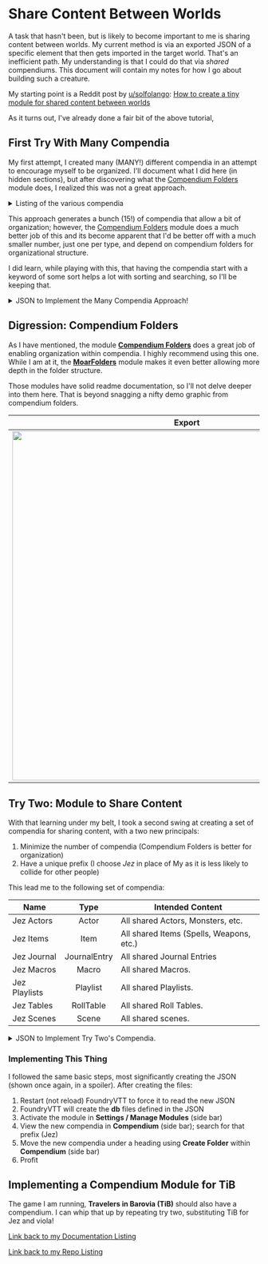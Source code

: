 # Share Content Between Worlds

A task that hasn't been, but is likely to become important to me is sharing content between worlds.  My current method is via an exported JSON of a specific element that then gets imported in the target world.  That's an inefficient path.  My understanding is that I could do that via *shared* compendiums.  This document will contain my notes for how I go about building such a creature.

My starting point is a Reddit post by [u/solfolango](https://www.reddit.com/user/solfolango/): [How to create a tiny module for shared content between worlds](https://www.reddit.com/r/FoundryVTT/comments/fvw3c7/how_to_create_a_tiny_module_for_shared_content/?utm_source=share&utm_medium=ios_app&utm_name=iossmf)

As it turns out, I've already done a fair bit of the above tutorial, 

## First Try With Many Compendia

My first attempt, I created many (MANY!) different compendia in an attempt to encourage myself to be organized.  I'll document what I did here (in hidden sections), but after discovering what the [Compendium Folders](https://github.com/earlSt1/vtt-compendium-folders) module does, I realized this was not a great approach.

<details>
  <summary>Listing of the various compendia</summary>
  
| Name               | Type         | Intended Content                                |
|--------------------|:------------:|-------------------------------------------------|
| My Actors Linked   | Actor        | Significant NPCs that get their own entry.      |
| My Actors Unlinked | Actor        | Generic NPCs, e.g. Villager.                    |
| My Actor PCs       | Actor        | Player Characters check-pointed to compendium.  |
| My Monsters        | Actor        | Monsters (Duh!)                                 |
| My Classes         | Item         | Class abilities and features.                   |
| My Feats           | Item         | Feats that had items created for them.          |
| My Items           | Item         | Items that aren't one of the other types.       | 
| My Journal Entrys  | JournalEntry | Journal Entries.                                |
| My Macros          | Macro        | Macros that can be potentially usefully shared. |
| My Playlist        | Playlist     | Playlists, though I have yet to create/use one. |
| My Races           | Item         | Races that I have defined beyond standard.      |
| My Racial Traits   | Item         | Items to flesh out races.                       |
| My Roll Tables     | RollTable    | Roll tables for whatever.                       |
| My Scenes          | Scene        | The various scenes created.                     |
| My Spells          | Item         | Spells, lots and lots of spells.                |
</details>

This approach generates a bunch (15!) of compendia that allow a bit of organization; however, the [Compendium Folders](https://github.com/earlSt1/vtt-compendium-folders) module does a much better job of this and its become apparent that I'd be better off with a much smaller number, just one per type, and depend on compendium folders for organizational structure. 

I did learn, while playing with this, that having the compendia start with a keyword of some sort helps a lot with sorting and searching, so I'll be keeping that. 

<details>
  <summary>JSON to Implement the Many Compendia Approach!</summary>
  
~~~json
{
  "name": "My-Shared-Compendia",
  "title": "My Shared Compendia",
  "description": "Sharing data across worlds via Compendia as explained by u/solfolango on r/FoundryVTT",
  "author": "Joe Barrett",
  "version": "1.1.0",
  "minimumCoreVersion": "9.0",
  "compatibleCoreVersion": "9.269",
  "packs": [
    {
      "name": "actors-linked",
      "label": "My Actors Linked",
      "path": "packs/actorsLinked.db",
      "module": "My-Shared-Compendia",
      "entity": "Actor"
    },
    {
      "name": "actors-unlinked",
      "label": "My Actors Unlinked",
      "path": "packs/actorsUnlinked.db",
      "module": "My-Shared-Compendia",
      "entity": "Actor"
    },
    {
      "name": "actors-PCs",
      "label": "My Actor PCs",
      "path": "packs/actorsPC.db",
      "module": "My-Shared-Compendia",
      "entity": "Actor"
    },
    {
      "name": "monsters",
      "label": "My Monsters",
      "path": "packs/monsters.db",
      "module": "My-Shared-Compendia",
      "entity": "Actor"
    },
    {
      "name": "classfeatures",
      "label": "My Class Features",
      "path": "packs/classFeatures.db",
      "module": "My-Shared-Compendia",
      "entity": "Item"
    },
    {
      "name": "classes",
      "label": "My Classes",
      "path": "packs/classes.db",
      "module": "My-Shared-Compendia",
      "entity": "Item"
    },
    {
      "name": "feats",
      "label": "My Feats",
      "path": "packs/feats.db",
      "module": "My-Shared-Compendia",
      "entity": "Item"
    },
    {
      "name": "items",
      "label": "My Items",
      "path": "packs/items.db",
      "module": "My-Shared-Compendia",
      "entity": "Item"
    },
    {
      "name": "JournalEntrys",
      "label": "My Journal Entrys",
      "path": "packs/journalentry.db",
      "module": "My-Shared-Compendia",
      "entity": "JournalEntry"
    },
    {
      "name": "macros",
      "label": "My Macros",
      "path": "packs/macro.db",
      "module": "My-Shared-Compendia",
      "entity": "Macro"
    },
    {
      "name": "playlist",
      "label": "My Playlist",
      "path": "packs/playlist.db",
      "module": "My-Shared-Compendia",
      "entity": "Playlist"
    },
    {
      "name": "races",
      "label": "My Races",
      "path": "packs/races.db",
      "module": "My-Shared-Compendia",
      "entity": "Item"
    },
    {
      "name": "racialtraits",
      "label": "My Racial Traits",
      "path": "packs/racialtraits.db",
      "module": "My-Shared-Compendia",
      "entity": "Item"
    },
    {
      "name": "rolltable",
      "label": "My Roll Tables",
      "path": "packs/rolltable.db",
      "module": "My-Shared-Compendia",
      "entity": "RollTable"
    },
    {
      "name": "scenes",
      "label": "My Scenes",
      "path": "packs/scenes.db",
      "module": "My-Shared-Compendia",
      "entity": "Scene"
    },
    {
      "name": "spells",
      "label": "My Spells",
      "path": "packs/spells.db",
      "module": "My-Shared-Compendia",
      "entity": "Item"
    }
  ],

  "url": "https://github.com/stschoelzel/My-Shared-Compendia"
}
~~~
</details>

## Digression: Compendium Folders

As I have mentioned, the module [__Compendium Folders__](https://github.com/earlSt1/vtt-compendium-folders) does a great job of enabling organization within compendia.  I highly recommend using this one.  While I am at it, the [__MoarFolders__](https://foundryvtt.com/packages/moar-folders/) module makes it even better allowing more depth in the folder structure. 

Those modules have solid readme documentation, so I'll not delve deeper into them here. That is beyond snagging a nifty demo graphic from compendium folders.

|Export             | Import |
:-------------------------:|:-------------------------:
<img src="https://github.com/earlSt1/vtt-compendium-folders/raw/09x-update/cf_export1.gif" width="700" /> |  <img src="https://github.com/earlSt1/vtt-compendium-folders/raw/09x-update/cf_import1.gif" width="700" />

## Try Two: Module to Share Content

With that learning under my belt, I took a second swing at creating a set of compendia for sharing content, with a two new principals:

1. Minimize the number of compendia (Compendium Folders is better for organization)
2. Have a unique prefix (I choose *Jez* in place of My as it is less likely to collide for other people)

This lead me to the following set of compendia:

| Name          | Type         | Intended Content                         |
|---------------|:------------:|------------------------------------------|
| Jez Actors    | Actor        | All shared Actors, Monsters, etc.        |
| Jez Items     | Item         | All shared Items (Spells, Weapons, etc.) |
| Jez Journal   | JournalEntry | All shared Journal Entries               |
| Jez Macros    | Macro        | All shared Macros.                       |
| Jez Playlists | Playlist     | All shared Playlists.                    |
| Jez Tables    | RollTable    | All shared Roll Tables.                  |
| Jez Scenes    | Scene        | All shared scenes.                       |

<details>
  <summary>JSON to Implement Try Two's Compendia.</summary>
  
~~~json
{
  "name": "Jez-Compendia",
  "title": "Jez Shared Compendia",
  "description": "Sharing data across worlds via Compendia",
  "author": "Joe Barrett",
  "version": "1.1.0",
  "minimumCoreVersion": "9.0",
  "compatibleCoreVersion": "9.269",
  "packs": [
    {
      "name": "actors",
      "label": "Jez Actors",
      "path": "packs/jezActors.db",
      "module": "Jez-Compendia",
      "entity": "Actor"
    },
    {
      "name": "items",
      "label": "Jez Items",
      "path": "packs/jezItems.db",
      "module": "Jez-Compendia",
      "entity": "Item"
    },
    {
      "name": "JournalEntrys",
      "label": "Jez Journal",
      "path": "packs/jezJournal.db",
      "module": "Jez-Compendia",
      "entity": "JournalEntry"
    },
    {
      "name": "macros",
      "label": "Jez Macros",
      "path": "packs/jezMacro.db",
      "module": "Jez-Compendia",
      "entity": "Macro"
    },
    {
      "name": "playlist",
      "label": "Jez Playlists",
      "path": "packs/jezPlaylist.db",
      "module": "Jez-Compendia",
      "entity": "Playlist"
    },
    {
      "name": "rolltable",
      "label": "Jez Roll Tables",
      "path": "packs/jezRolltable.db",
      "module": "Jez-Compendia",
      "entity": "RollTable"
    },
    {
      "name": "scenes",
      "label": "Jez Scenes",
      "path": "packs/jezScenes.db",
      "module": "Jez-Compendia",
      "entity": "Scene"
    }
  ],
  "url": "https://github.com/Jeznar/GitRepo/blob/main/Documentation/ShareContent.md#try-two-module-to-share-content"
}
~~~
</details>

### Implementing This Thing

I followed the same basic steps, most significantly creating the JSON (shown once again, in a spoiler).  After creating the files:

1. Restart (not reload) FoundryVTT to force it to read the new JSON
1. FoundryVTT will create the **db** files defined in the JSON
1. Activate the module in **Settings / Manage Modules** (side bar)
1. View the new compendia in **Compendium** (side bar); search for that prefix (Jez)
1. Move the new compendia under a heading using **Create Folder** within **Compendium** (side bar)
1. Profit



## Implementing a Compendium Module for TiB

The game I am running, **Travelers in Barovia (TiB)** should also have a compendium.  I can whip that up by repeating try two, substituting TiB for Jez and viola!

[Link back to my Documentation Listing](README.md) 

[Link back to my Repo Listing](https://github.com/Jeznar/Jeznar/blob/main/README.md) 
